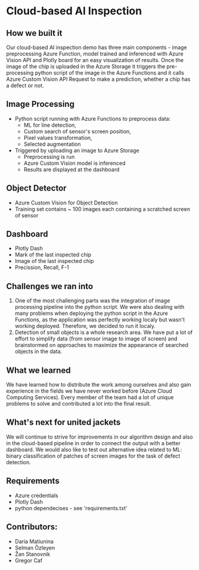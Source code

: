 # Cloud-based AI Inspection

## How we built it
Our cloud-based AI inspection demo has three main components - image preprocessing Azure Function, model trained and inferenced with Azure Vision API and Plotly board for an easy visualization of results. Once the image of the chip is uploaded in the Azure Storage it triggers the pre-processing python script of the image in the Azure Functions and it calls Azure Custom Vision API Request to make a prediction, whether a chip has a defect or not.

## Image Processing
- Python script running with Azure Functions to preprocess data:
  - ML for line detection,
  - Custom search of sensor's screen position,
  - Pixel values transformation,
  - Selected augmentation
- Triggered by uploading an image to Azure Storage
  - Preprocessing is run
  - Azure Custom Vision model is inferenced
  - Results are displayed at the dashboard

## Object Detector
- Azure Custom Vision for Object Detection
- Training set contains ~ 100 images each containing a scratched screen of sensor

## Dashboard
- Plotly Dash
- Mark of the last inspected chip
- Image of the last inspected chip
- Precission, Recall, F-1

## Challenges we ran into
1. One of the most challenging parts was the integration of image processing pipeline into the python script. We were also dealing with many problems when deploying the python script in the Azure Functions, as the application was perfectly working localy but wasn't working deployed. Therefore, we decided to run it localy.
2. Detection of small objects is a whole research area. We have put a lot of effort to simplify data (from sensor image to image of screen) and brainstormed on approaches to maximize the appearance of searched objects in the data.

## What we learned
We have learned how to distribute the work among ourselves and also gain experience in the fields we have never worked before (Azure Cloud Computing Services). Every member of the team had a lot of unique problems to solve and contributed a lot into the final result.

## What's next for united jackets
We will continue to strive for improvements in our algorithm design and also in the cloud-based pipeline in order to connect the output with a better dashboard.
We would also like to test out alternative idea related to ML: binary classification of patches of screen images for the task of defect detection.

## Requirements
- Azure credentials
- Plotly Dash
- python dependecises - see 'requirements.txt'

## Contributors: 
- Daria Matiunina
- Selman Özleyen
- Žan Stanovnik
- Gregor Caf
